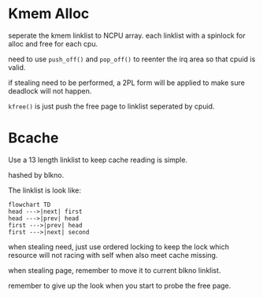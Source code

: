 # Kmem Alloc

seperate the kmem linklist to NCPU array. each linklist with a spinlock for alloc and free for each cpu.

need to use `push_off()` and `pop_off()` to reenter the irq area so that cpuid is valid.

if stealing need to be performed, a 2PL form will be applied to make sure deadlock will not happen.

`kfree()` is just push the free page to linklist seperated by cpuid.

# Bcache

Use a 13 length linklist to keep cache reading is simple.

hashed by blkno.

The linklist is look like:

```mermaid
flowchart TD
head --->|next| first
head --->|prev| head
first --->|prev| head
first --->|next| second
```

when stealing need, just use ordered locking to keep the lock which resource will not racing with self when also meet cache missing.

when stealing page, remember to move it to current blkno linklist.

remember to give up the look when you start to probe the free page.

